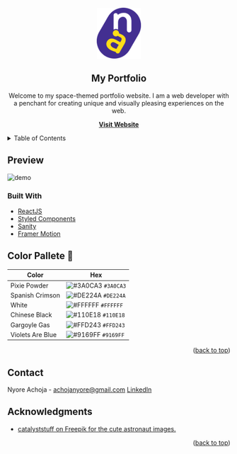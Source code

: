 <!-- My Logo -->
<br />
<div align="center">
    <a href="https://achojanyore.netlify.app">
        <img src="public/assets/newLogo.png" alt="Logo" width="100" height="auto">
    </a>

<h2 align="center">My Portfolio</h2>

<p>Welcome to my space-themed portfolio website. I am a web developer with a penchant for creating unique and visually pleasing experiences on the web.

<a href="https://achojanyore.netlify.app"><strong>Visit Website</strong></a>

</p>
</div>

<details>
  <summary>Table of Contents</summary>
  <ol>
    <li>
      <a href="#preview">Preview</a>
      <ul>
        <li><a href="#built-with">Built With</a></li>
      </ul>
    </li>
    <li><a href="#color-pallete-🎨">Color Pallete</a></li>
    <li><a href="#contact">Contact</a></li>
    <li><a href="#acknowledgments">Acknowledgments</a></li>
  </ol>
</details>

## Preview

![demo](/spacefolio/public/assets/heroback.jpg)

### Built With

- [ReactJS](https://react.dev/learn)
- [Styled Components](https://styled-components.com/docs)
- [Sanity](https://www.sanity.io/docs)
- [Framer Motion](https://www.framer.com/motion/)

## Color Pallete 🎨

| Color            | Hex                                                                |
| ---------------- | ------------------------------------------------------------------ |
| Pixie Powder     | ![#3A0CA3](https://via.placeholder.com/10/3A0CA3?text=+) `#3A0CA3` |
| Spanish Crimson  | ![#DE224A](https://via.placeholder.com/10/DE224A?text=+) `#DE224A` |
| White            | ![#FFFFFF](https://via.placeholder.com/10/FFFFFF?text=+) `#FFFFFF` |
| Chinese Black    | ![#110E18](https://via.placeholder.com/10/110E18?text=+) `#110E18` |
| Gargoyle Gas     | ![#FFD243](https://via.placeholder.com/10/FFD243?text=+) `#FFD243` |
| Violets Are Blue | ![#9169FF](https://via.placeholder.com/10/9169FF?text=+) `#9169FF` |

<p align="right">(<a href="#top">back to top</a>)</p>

## Contact

Nyore Achoja - achojanyore@gmail.com [LinkedIn](https://www.linkedin.com/in/nyore-achoja-03127211a/)

## Acknowledgments

- [catalyststuff on Freepik for the cute astronaut images.](https://www.freepik.com/author/catalyststuff/)

<p align="right">(<a href="#top">back to top</a>)</p>
